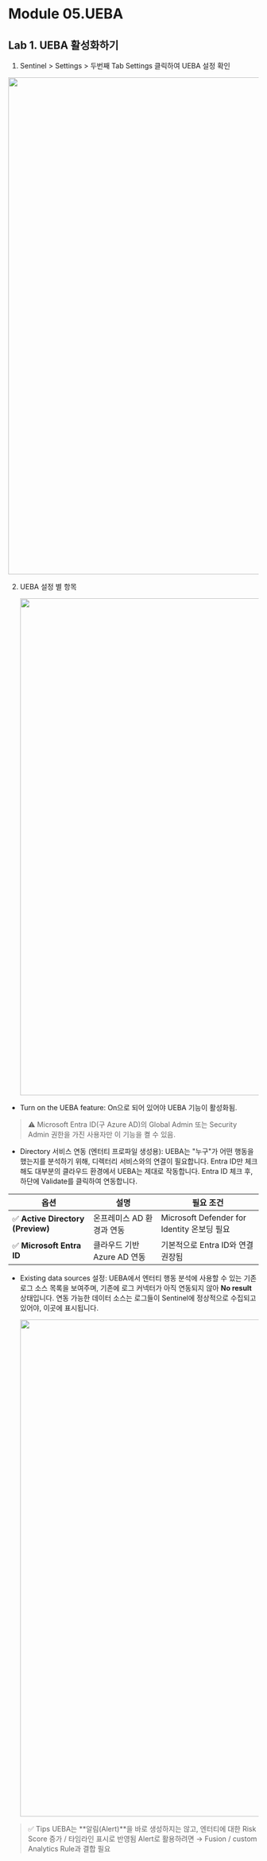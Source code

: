 # Module 05.UEBA

## Lab 1. UEBA 활성화하기 

1. Sentinel > Settings > 두번째 Tab Settings 클릭하여 UEBA 설정 확인

  <img src="https://github.com/user-attachments/assets/3aacc5af-9e70-46ac-af75-a59e77639f6e" width="1000">

2. UEBA 설정 별 항목

   <img src="https://github.com/user-attachments/assets/674c366a-4bfa-4826-9dd1-5b0058c4c9c1" width="1000">

  * Turn on the UEBA feature: On으로 되어 있어야 UEBA 기능이 활성화됨.
  > ⚠️ Microsoft Entra ID(구 Azure AD)의 Global Admin 또는 Security Admin 권한을 가진 사용자만 이 기능을 켤 수 있음.

  * Directory 서비스 연동 (엔터티 프로파일 생성용): UEBA는 "누구"가 어떤 행동을 했는지를 분석하기 위해, 디렉터리 서비스와의 연결이 필요합니다. Entra ID만 체크해도 대부분의 클라우드 환경에서 UEBA는 제대로 작동합니다.
    Entra ID 체크 후, 하단에 Validate를 클릭하여 연동합니다.

| 옵션                               | 설명                  | 필요 조건                                  |
| -------------------------------- | ------------------- | -------------------------------------- |
| ✅ **Active Directory (Preview)** | 온프레미스 AD 환경과 연동     | Microsoft Defender for Identity 온보딩 필요 |
| ✅ **Microsoft Entra ID**         | 클라우드 기반 Azure AD 연동 | 기본적으로 Entra ID와 연결 권장됨                 |

  *  Existing data sources 설정: UEBA에서 엔터티 행동 분석에 사용할 수 있는 기존 로그 소스 목록을 보여주며, 기존에 로그 커넥터가 아직 연동되지 않아 **No result** 상태입니다. 연동 가능한 데이터 소스는 로그들이 Sentinel에 정상적으로 수집되고 있어야, 이곳에 표시됩니다. 

     <img src="https://github.com/user-attachments/assets/1ea1e32a-a3c1-4b6e-b689-17c10d32196a" width="1000">

>  ✅ Tips
> UEBA는 **알림(Alert)**을 바로 생성하지는 않고, 엔터티에 대한 Risk Score 증가 / 타임라인 표시로 반영됨
> Alert로 활용하려면 → Fusion / custom Analytics Rule과 결합 필요

